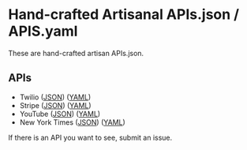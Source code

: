 # Hand-crafted Artisanal APIs.json / APIS.yaml
These are hand-crafted artisan APIs.json.

## APIs

- Twilio ([JSON](twilio.json)) ([YAML](twilio.yml))
- Stripe ([JSON](stripe.json)) ([YAML](stripe.yml))
- YouTube ([JSON](youtube.json)) ([YAML](youtube.yml))
- New York Times ([JSON](new-york-times.json)) ([YAML](new-york-times.yml))

If there is an API you want to see, submit an issue.

